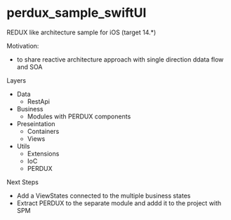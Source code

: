 # perdux_sample_swiftUI
REDUX like architecture sample for iOS (target 14.*)

Motivation:
- to share reactive architecture approach with single direction ddata flow and SOA

Layers
* Data
  * RestApi
* Business
  * Modules with PERDUX components  
* Preseintation
  * Containers
  * Views   
* Utils
  * Extensions
  * IoC
  * PERDUX 

Next Steps
- Add a ViewStates connected to the multiple business states
- Extract PERDUX to the separate module and  addd  it to the project with SPM
